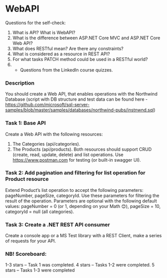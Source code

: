 # WebAPI

Questions for the self-check:
1.	What is API? What is WebAPI?
2.	What is the difference between ASP.NET Core MVC and ASP.NET Core Web API?
3.	What does RESTful mean? Are there any constraints?
4.	What is considered as a resource in REST API?
5.	For what tasks PATCH method could be used in a RESTful world?
6.	+ Questions from the LinkedIn course quizzes.


### Description
You should create a Web API, that enables operations with the Northwind Database (script with DB structure and test data can be found here - https://github.com/microsoft/sql-server-samples/blob/master/samples/databases/northwind-pubs/instnwnd.sql)

### Task 1: Base API
Create a Web API with the following resources:
1. The Categories (api/categories).
2. The Products (api/products).
Both resources should support CRUD (create, read, update, delete) and list operations.
Use https://www.postman.com for testing (or built-in swagger UI).

### Task 2: Add pagination and filtering for list operation for Product resource
Extend Product’s list operation to accept the following parameters: pageNumber, pageSize, categoryId. Use these parameters for filtering the result of the operation. Parameters are optional with the following default values: pageNumber = 0 (or 1, depending on your Math 😊), pageSize = 10, categoryId = null (all categories).

### Task 3: Create a .NET REST API consumer
Create a console app or a MS Test library with a REST Client, make a series of requests for your API.

### NB! Scoreboard:
1-3 stars – Task 1 was completed.
4 stars – Tasks 1-2 were completed.
5 stars – Tasks 1-3 were completed